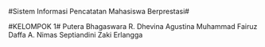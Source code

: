 #Sistem Informasi Pencatatan Mahasiswa Berprestasi#

#KELOMPOK 1#
Putera Bhagaswara R.
Dhevina Agustina
Muhammad Fairuz Daffa A.
Nimas Septiandini
Zaki Erlangga


